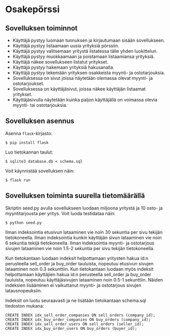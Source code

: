 # Osakepörssi

## Sovelluksen toiminnot
  * Käyttäjä pystyy luomaan tunnuksen ja kirjautumaan sisään sovellukseen.
  * Käyttäjä pystyy listaamaan uusia yrityksiä pörssiin.
  * Käyttäjä pystyy valitsemaan yritystä listatessa tälle yhden luokittelun.
  * Käyttäjä pystyy muokkaamaan ja poistamaan listaamiansa yrityksiä.
  * Käyttäjä näkee sovellukseen listatut yritykset.
  * Käyttäjä pystyy hakemaan yrityksiä hakusanalla.
  * Käyttäjä pystyy tekemään yrityksen osakkeista myynti- ja ostotarjouksia.
  * Sovelluksessa on sivut joissa näytetään olemassa olevat myynti- ja ostotarjoukset.
  * Sovelluksessa on käyttäjäsivut, joissa näkee käyttäjän listaamat yritykset.
  * Käyttäjäsivulla näytetään kuinka paljon käyttäjällä on voimassa olevia myynti- tai ostotarjouksia.

## Sovelluksen asennus

Asenna `flask`-kirjasto:

```
$ pip install flask
```

Luo tietokannan taulut:

```
$ sqlite3 database.db < schema.sql
```

Voit käynnistää sovelluksen näin:

```
$ flask run
```

## Sovelluksen toiminta suurella tietomäärällä

Skriptin seed.py avulla sovellukseen luodaan miljoona yritystä ja 10 osto- ja myyntitarjousta per yritys.
Voit luoda testidataa näin:
```
$ python seed.py
```

Ilman indeksointia etusivun lataaminen vie noin 30 sekuntia per sivu tekijän tietokoneella. 
Ilman indeksointia kunkin käyttäjän sivun lataaminen vie noin 6 sekuntia tekijä tietokoneella.
Ilman indeksointia myynti- ja ostotarjous sivujen lataaminen vie noin 1.5-2 sekuntia per sivu tekijän tietokoneella. 

Kun tietokantaan luodaan indeksit helpottamaan yritysten hakua id:n perusteella sell_order ja buy_order tauluista, nopeutuu etusivun sivujen lataaminen noin 0.3 sekunttiin.
Kun tietokantaan luodaan myös indeksit helpottamaan käyttäjien hakua id:n perusteella sell_order ja buy_order tauluista, nopeutuu käyttäjäsivujen lataaminen noin 0.5-1 sekunttiin.
Näiden indeksien lisääminen ei vaikuttanut myynti- ja ostotarjous sivujen latausnopeuksiin.

Indeksit on luotu seuraavasti ja ne lisätään tietokantaan schema.sql tiedoston mukana:
```
CREATE INDEX idx_sell_order_companies ON sell_orders (company_id);
CREATE INDEX idx_buy_order_companies ON buy_orders (company_id);
CREATE INDEX idx_sell_order_users ON sell_orders (seller_id);
CREATE INDEX idx_buy_order_users ON buy_orders (buyer_id);
```
